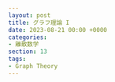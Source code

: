 ```yaml
---
layout: post
title: グラフ理論 I
date: 2023-08-21 00:00 +0000
categories:
- 離散数学
section: 13
tags:
- Graph Theory
---
```



